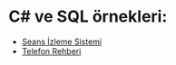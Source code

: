 # C# ve SQL örnekleri:
- [Seans İzleme Sistemi](https://github.com/ErsinCabuk/CSharp-ve-SQL/tree/sis)
- [Telefon Rehberi](https://github.com/ErsinCabuk/CSharp-ve-SQL/tree/telefon-rehberi)
